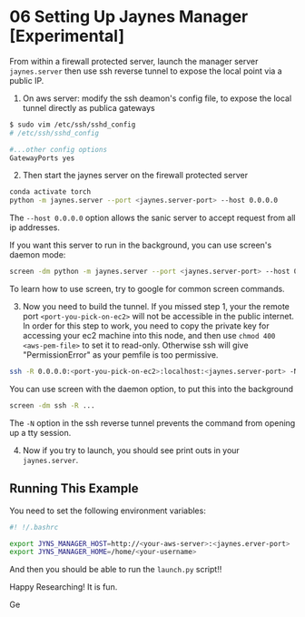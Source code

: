 # 06 Setting Up Jaynes Manager [Experimental]

From within a firewall protected server, launch the manager server `jaynes.server` then use ssh reverse tunnel to expose the local point via a public IP.

1. On aws server: modify the ssh deamon's config file, to expose the local tunnel directly as publica gateways


```bash
$ sudo vim /etc/ssh/sshd_config
# /etc/ssh/sshd_config

#...other config options 
GatewayPorts yes
```

2. Then  start the jaynes server on the firewall protected server

```bash
conda activate torch
python -m jaynes.server --port <jaynes.server-port> --host 0.0.0.0
```

The `--host 0.0.0.0` option allows the sanic server to accept request from all ip addresses.

If you want this server to run in the background, you can use screen's daemon mode:

```bash
screen -dm python -m jaynes.server --port <jaynes.server-port> --host 0.0.0.0
```

To learn how to use screen, try to google for common screen commands.

3. Now you need to build the tunnel. If you missed step 1, your the remote port `<port-you-pick-on-ec2>` will not be accessible in the public internet. In order for this step to work, you need to copy the private key for accessing  your ec2 machine into this node, and then use `chmod 400 <aws-pem-file>` to set it  to read-only. Otherwise ssh will give "PermissionError" as your pemfile is too permissive.

```bash
ssh -R 0.0.0.0:<port-you-pick-on-ec2>:localhost:<jaynes.server-port> -N ec2-user@<ec2-instance-ip> -i <aws-pem-file>.pem
```

You can use screen with the daemon option, to put this into the background

```bash
screen -dm ssh -R ...
```

The `-N` option in the ssh reverse tunnel prevents the command from opening up a tty session.

4. Now if you try to launch, you should see print outs in your `jaynes.server`.

## Running This Example

You need to set the following environment variables:

```bash
#! !/.bashrc

export JYNS_MANAGER_HOST=http://<your-aws-server>:<jaynes.erver-port>
export JYNS_MANAGER_HOME=/home/<your-username>
```

And then you should be able to run the `launch.py` script!!



Happy Researching! It is fun.

Ge
